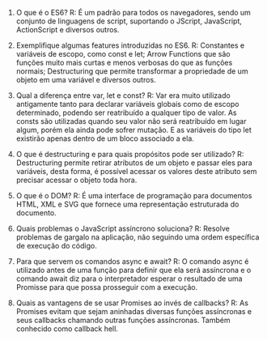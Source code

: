 1. O que é o ES6?
R: É um padrão para todos os navegadores, sendo um conjunto de linguagens de script, suportando o JScript, JavaScript, ActionScript e diversos outros. 

2. Exemplifique algumas features introduzidas no ES6.
R: Constantes e variáveis de escopo, como const e let; Arrow Functions que são funções muito mais curtas e menos verbosas do que as funções normais; Destructuring que permite transformar a propriedade de um objeto em uma variável e diversos outros.

3. Qual a diferença entre var, let e const?
R: Var era muito utilizado antigamente tanto para declarar variáveis globais como de escopo determinado, podendo ser reatribuído a qualquer tipo de valor. As consts são utilizadas quando seu valor não será reatribuído em lugar algum, porém ela ainda pode sofrer mutação. E as variáveis do tipo let existirão apenas dentro de um bloco associado a ela.

4. O que é destructuring e para quais propósitos pode ser utilizado?
R: Destructuring permite retirar atributos de um objeto e passar eles para variáveis, desta forma, é possível acessar os valores deste atributo sem precisar acessar o objeto toda hora.

5. O que é o DOM?
R: É uma interface de programação para documentos HTML, XML e SVG que fornece uma representação estruturada do documento.

6. Quais problemas o JavaScript assíncrono soluciona?
R: Resolve problemas de gargalo na aplicação, não seguindo uma ordem específica de execução do código.

7. Para que servem os comandos async e await?
R: O comando async é utilizado antes de uma função para definir que ela será assíncrona e o comando await diz para o interpretador esperar o resultado de uma Promisse para que possa prosseguir com a execução.

8. Quais as vantagens de se usar Promises ao invés de callbacks?
R: As Promises evitam que sejam aninhadas diversas funções assíncronas e seus callbacks chamando outras funções assíncronas. Também conhecido como callback hell.




